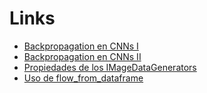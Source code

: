 # Links

- [Backpropagation en CNNs I](https://pavisj.medium.com/convolutions-and-backpropagations-46026a8f5d2c)
- [Backpropagation en CNNs II](https://towardsdatascience.com/backpropagation-in-fully-convolutional-networks-fcns-1a13b75fb56a)
- [Propiedades de los IMageDataGenerators](https://towardsdatascience.com/image-data-generators-in-keras-7c5fc6928400)
- [Uso de flow_from_dataframe](https://vijayabhaskar96.medium.com/tutorial-on-keras-flow-from-dataframe-1fd4493d237c)